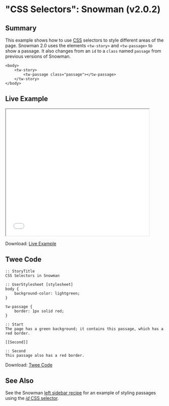# "CSS Selectors": Snowman (v2.0.2)

## Summary

This example shows how to use [CSS](../../terms/terms_css.md) selectors to style different areas of the page. Snowman 2.0 uses the elements `<tw-story>` and `<tw-passage>` to show a passage. It also changes from an `id` to a `class` named `passage` from previous versions of Snowman.

```
<body>
	<tw-story>
		<tw-passage class="passage"></tw-passage>
	</tw-story>
</body>
```

## Live Example

<section>
<iframe src="snowman_cssselectors_example.html" height=400 width=90%></iframe>

Download: <a href="snowman_cssselectors_example.html" target="_blank">Live Example</a>
</section>

## Twee Code
```
:: StoryTitle
CSS Selectors in Snowman

:: UserStylesheet [stylesheet]
body {
    background-color: lightgreen;
}

tw-passage {
    border: 1px solid red;
}

:: Start
The page has a green background; it contains this passage, which has a red border.

[[Second]]

:: Second
This passage also has a red border.

```

Download: <a href="snowman_cssselectors_twee.txt" target="_blank">Twee Code</a>

## See Also

See the Snowman [left sidebar recipe](../../sidebar_left/snowman/snowman_sidebar_left.md) for an example of styling passages using the [*id* CSS selector](https://developer.mozilla.org/en-US/docs/Web/CSS/ID_selectors).
